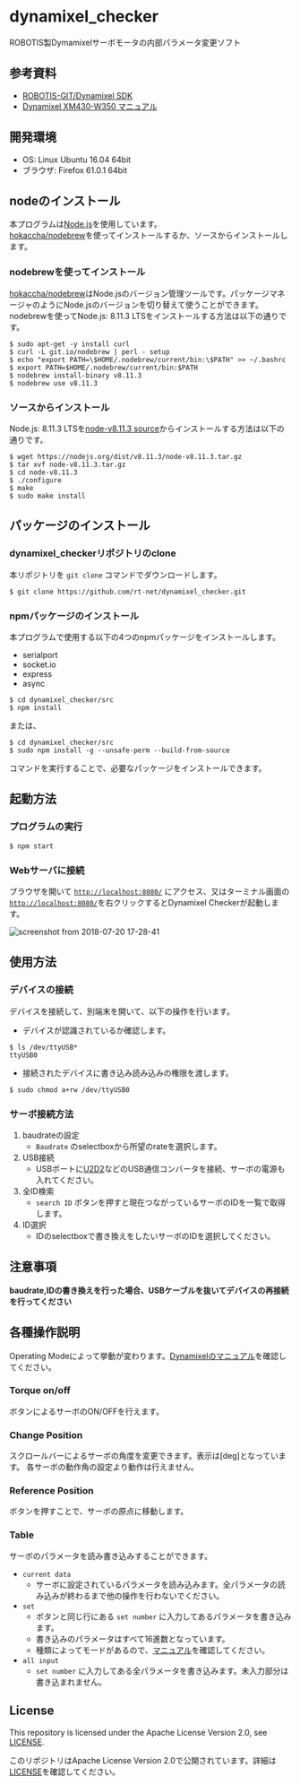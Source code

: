# dynamixel_checker

ROBOTIS製Dymamixelサーボモータの内部パラメータ変更ソフト

## 参考資料

- [ROBOTIS-GIT/Dynamixel SDK](https://github.com/ROBOTIS-GIT/DynamixelSDK)
- [Dynamixel XM430-W350 マニュアル](http://www.besttechnology.co.jp/modules/knowledge/?Dynamixel%20XM430-W350)

## 開発環境

- OS: Linux Ubuntu 16.04 64bit
- ブラウザ: Firefox 61.0.1 64bit

## nodeのインストール

本プログラムは[Node.js](https://nodejs.org/ja/)を使用しています。  
[hokaccha/nodebrew](https://github.com/hokaccha/nodebrew)を使ってインストールするか、ソースからインストールします。

### nodebrewを使ってインストール

[hokaccha/nodebrew](https://github.com/hokaccha/nodebrew)はNode.jsのバージョン管理ツールです。パッケージマネージャのようにNode.jsのバージョンを切り替えて使うことができます。  
nodebrewを使ってNode.js: 8.11.3 LTSをインストールする方法は以下の通りです。

``` 
$ sudo apt-get -y install curl
$ curl -L git.io/nodebrew | perl - setup
$ echo "export PATH=\$HOME/.nodebrew/current/bin:\$PATH" >> ~/.bashrc
$ export PATH=$HOME/.nodebrew/current/bin:$PATH
$ nodebrew install-binary v8.11.3
$ nodebrew use v8.11.3
```

### ソースからインストール

Node.js: 8.11.3 LTSを[node-v8.11.3 source](https://nodejs.org/dist/v8.11.3/node-v8.11.3.tar.gz)からインストールする方法は以下の通りです。

``` 
$ wget https://nodejs.org/dist/v8.11.3/node-v8.11.3.tar.gz
$ tar xvf node-v8.11.3.tar.gz
$ cd node-v8.11.3
$ ./configure
$ make
$ sudo make install
```

## パッケージのインストール

### dynamixel_checkerリポジトリのclone

本リポジトリを `git clone` コマンドでダウンロードします。

```
$ git clone https://github.com/rt-net/dynamixel_checker.git 
```

### npmパッケージのインストール

本プログラムで使用する以下の4つのnpmパッケージをインストールします。

- serialport
- socket.io
- express
- async

```
$ cd dynamixel_checker/src
$ npm install
```

または、

```
$ cd dynamixel_checker/src
$ sudo npm install -g --unsafe-perm --build-from-source
```

コマンドを実行することで、必要なパッケージをインストールできます。

## 起動方法

### プログラムの実行

```
$ npm start
```

### Webサーバに接続

ブラウザを開いて [`http://localhost:8080/`](http://localhost:8080/) にアクセス、又はターミナル画面の[`http://localhost:8080/`](http://localhost:8080/)を右クリックするとDynamixel Checkerが起動します。

![screenshot from 2018-07-20 17-28-41](https://user-images.githubusercontent.com/12367951/42992244-f39f4cee-8c42-11e8-8929-bc0b1d83ccca.png)

## 使用方法

### デバイスの接続

デバイスを接続して、別端末を開いて、以下の操作を行います。

- デバイスが認識されているか確認します。

```
$ ls /dev/ttyUSB*  
ttyUSB0
```

- 接続されたデバイスに書き込み読み込みの権限を渡します。

```
$ sudo chmod a+rw /dev/ttyUSB0
```

### サーボ接続方法

1. baudrateの設定
    - `Baudrate` のselectboxから所望のrateを選択します。
1. USB接続
    - USBポートに[U2D2](https://www.rt-shop.jp/index.php?main_page=product_info&products_id=3618)などのUSB通信コンバータを接続、サーボの電源も入れてください。
1. 全ID検索
    - `search ID` ボタンを押すと現在つながっているサーボのIDを一覧で取得します。
1. ID選択
    - IDのselectboxで書き換えをしたいサーボのIDを選択してください。

## 注意事項

__baudrate,IDの書き換えを行った場合、USBケーブルを抜いてデバイスの再接続を行ってください__

## 各種操作説明

Operating Modeによって挙動が変わります。[Dynamixelのマニュアル](http://www.besttechnology.co.jp/modules/knowledge/?Dynamixel%20XM430-W350)を確認してください。

### Torque on/off

ボタンによるサーボのON/OFFを行えます。

### Change Position

スクロールバーによるサーボの角度を変更できます。表示は[deg]となっています。
各サーボの動作角の設定より動作は行えません。

### Reference Position

ボタンを押すことで、サーボの原点に移動します。

### Table

サーボのパラメータを読み書き込みすることができます。

- `current data`
    - サーボに設定されているパラメータを読み込みます。全パラメータの読み込みが終わるまで他の操作を行わないでください。
- `set`
    - ボタンと同じ行にある `set number` に入力してあるパラメータを書き込みます。
    - 書き込みのパラメータはすべて16進数となっています。
    - 種類によってモードがあるので、[マニュアル](http://www.besttechnology.co.jp/modules/knowledge/?Dynamixel%20XM430-W350)を確認してください。
-  `all input`
    - `set number` に入力してある全パラメータを書き込みます。未入力部分は書き込まれません。

## License

This repository is licensed under the Apache License Version 2.0, see [LICENSE](./LICENSE).

このリポジトリはApache License Version 2.0で公開されています。詳細は[LICENSE](./LICENSE)を確認してください。
